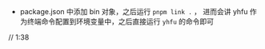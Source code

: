 - package.json 中添加 bin 对象，之后运行 `pnpm link .` ， 进而会讲 yhfu 作为终端命令配置到环境变量中，之后直接运行 `yhfu` 的命令即可



// 1:38